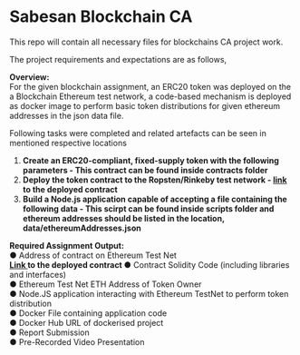 # Sabesan Blockchain CA
This repo will contain all necessary files for blockchains CA project work. <br /> 

The project requirements and expectations are as follows, <br /> 

<b> Overview: </b> </br>
For the given blockchain assignment, an ERC20 token was deployed on the a Blockchain Ethereum test network, a code-based mechanism is deployed as docker image to perform basic token distributions for given ethereum addresses in the json data file. </br>

Following tasks were completed and related artefacts can be seen in mentioned respective locations

1. **Create an ERC20-compliant, fixed-supply token with the following parameters - This contract can be found inside contracts folder** <br /> 
2. **Deploy the token contract to the Ropsten/Rinkeby test network - <a href="https://ropsten.etherscan.io/address/0xf6042a75d2834428f0d05a0aff8133d78fdaec0c"> link </a> to the deployed contract** <br /> 
3. **Build a Node.js application capable of accepting a file containing the following data - This scirpt can be found inside scripts folder and ethereum addresses should be listed in the location, data/ethereumAddresses.json** <br /> 
  
**Required Assignment Output:** <br /> 
    ● Address of contract on Ethereum Test Net <br /> 
        <b> <a href="https://ropsten.etherscan.io/address/0xf6042a75d2834428f0d05a0aff8133d78fdaec0c"> Link </a> to the deployed contract </b>
    ● Contract Solidity Code (including libraries and interfaces) <br /> 
    ● Ethereum Test Net ETH Address of Token Owner <br /> 
    ● Node.JS application interacting with Ethereum TestNet to perform token distribution <br /> 
    ● Docker File containing application code <br /> 
    ● Docker Hub URL of dockerised project <br /> 
    ● Report Submission <br /> 
    ● Pre-Recorded Video Presentation <br /> 
